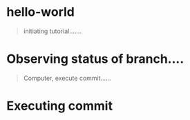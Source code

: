 # hello-world
> initiating tutorial.......

# Observing status of branch....
> Computer, execute commit......

# Executing commit
>
